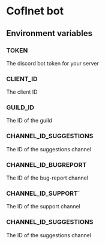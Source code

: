 # Coflnet bot

## Environment variables

### TOKEN
The discord bot token for your server

### CLIENT_ID
The client ID

### GUILD_ID
The ID of the guild

### CHANNEL_ID_SUGGESTIONS
The ID of the suggestions channel

### CHANNEL_ID_BUGREPORT
The ID of the bug-report channel

### CHANNEL_ID_SUPPORT´
The ID of the support channel

### CHANNEL_ID_SUGGESTIONS
The ID of the suggestions channel




